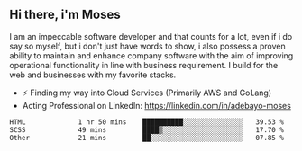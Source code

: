 ## Hi there, i'm Moses

I am an impeccable software developer and that counts for a lot, even if i do say so myself, but i don't just have words to show, i also possess a proven ability to maintain and enhance company software with the aim of improving operational functionality in line with business requirement. I build for the web and businesses with my favorite stacks.
- ⚡ Finding my way into Cloud Services (Primarily AWS and GoLang)
- Acting Professional on LinkedIn: https://linkedin.com/in/adebayo-moses

<!--START_SECTION:waka-->

```text
HTML             1 hr 50 mins    ██████████░░░░░░░░░░░░░░░   39.53 %
SCSS             49 mins         ████▒░░░░░░░░░░░░░░░░░░░░   17.70 %
Other            21 mins         ██░░░░░░░░░░░░░░░░░░░░░░░   07.85 %
```

<!--END_SECTION:waka-->
